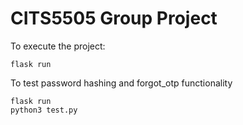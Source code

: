 # CITS5505 Group Project

To execute the project:
```
flask run
```

To test password hashing and forgot_otp functionality
```
flask run
python3 test.py
```